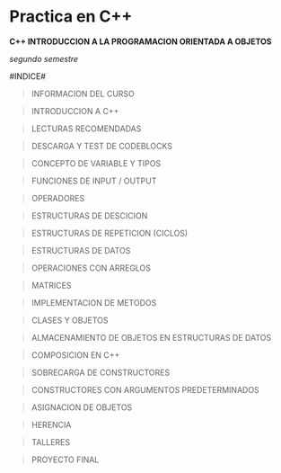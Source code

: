 # Practica en C++

**C++ INTRODUCCION A LA PROGRAMACION ORIENTADA A OBJETOS**

*segundo semestre*

#INDICE#

>INFORMACION DEL CURSO

>INTRODUCCION A C++

>LECTURAS RECOMENDADAS

>DESCARGA Y TEST DE CODEBLOCKS

>CONCEPTO DE VARIABLE Y TIPOS

>FUNCIONES DE INPUT / OUTPUT

>OPERADORES

>ESTRUCTURAS DE DESCICION

>ESTRUCTURAS DE REPETICION (CICLOS)

>ESTRUCTURAS DE DATOS

>OPERACIONES CON ARREGLOS

>MATRICES

>IMPLEMENTACION DE METODOS

>CLASES Y OBJETOS

>ALMACENAMIENTO DE OBJETOS EN ESTRUCTURAS DE DATOS

>COMPOSICION EN C++

>SOBRECARGA DE CONSTRUCTORES

>CONSTRUCTORES CON ARGUMENTOS PREDETERMINADOS

>ASIGNACION DE OBJETOS

>HERENCIA

>TALLERES

>PROYECTO FINAL
